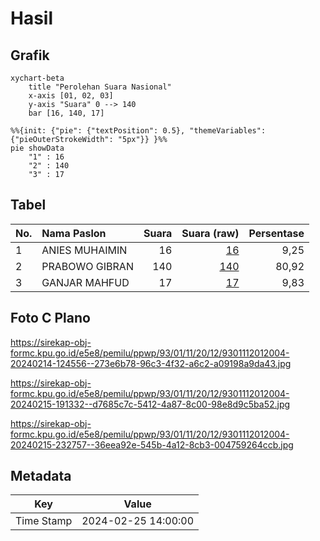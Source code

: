 # Hasil

## Grafik

```mermaid
xychart-beta
    title "Perolehan Suara Nasional"
    x-axis [01, 02, 03]
    y-axis "Suara" 0 --> 140
    bar [16, 140, 17]
```

```mermaid
%%{init: {"pie": {"textPosition": 0.5}, "themeVariables": {"pieOuterStrokeWidth": "5px"}} }%%
pie showData
    "1" : 16
    "2" : 140
    "3" : 17
```

## Tabel

| No. | Nama Paslon    | Suara | Suara (raw) | Persentase |
|:--- |:-------------- | -----:| -----------:| ----------:|
| 1   | ANIES MUHAIMIN | 16    | [16][p-1]   | 9,25       |
| 2   | PRABOWO GIBRAN | 140   | [140][p-2]  | 80,92      |
| 3   | GANJAR MAHFUD  | 17    | [17][p-3]   | 9,83       |


[p-1]: https://github.com/gigit-pemilu/pemilu-2024/blob/main/pilpres/hitung-suara/sub/93-papua-selatan/sub/01-merauke/sub/11-kurik/sub/2012-anum-bob/sub/004-tps/sub/paslon-1.txt
[p-2]: https://github.com/gigit-pemilu/pemilu-2024/blob/main/pilpres/hitung-suara/sub/93-papua-selatan/sub/01-merauke/sub/11-kurik/sub/2012-anum-bob/sub/004-tps/sub/paslon-2.txt
[p-3]: https://github.com/gigit-pemilu/pemilu-2024/blob/main/pilpres/hitung-suara/sub/93-papua-selatan/sub/01-merauke/sub/11-kurik/sub/2012-anum-bob/sub/004-tps/sub/paslon-3.txt

## Foto C Plano

https://sirekap-obj-formc.kpu.go.id/e5e8/pemilu/ppwp/93/01/11/20/12/9301112012004-20240214-124556--273e6b78-96c3-4f32-a6c2-a09198a9da43.jpg

https://sirekap-obj-formc.kpu.go.id/e5e8/pemilu/ppwp/93/01/11/20/12/9301112012004-20240215-191332--d7685c7c-5412-4a87-8c00-98e8d9c5ba52.jpg

https://sirekap-obj-formc.kpu.go.id/e5e8/pemilu/ppwp/93/01/11/20/12/9301112012004-20240215-232757--36eea92e-545b-4a12-8cb3-004759264ccb.jpg


## Metadata

| Key        | Value               |
| ---------- | ------------------- |
| Time Stamp | 2024-02-25 14:00:00 |



